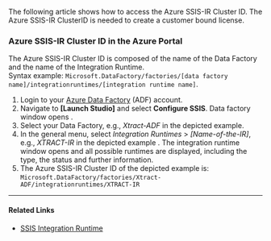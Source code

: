 The following article shows how to access the Azure SSIS-IR Cluster ID. The Azure SSIS-IR ClusterID is needed to create a customer bound license.

### Azure SSIS-IR Cluster ID in the Azure Portal

The Azure SSIS-IR Cluster ID is composed of the name of the Data Factory and the name of the Integration Runtime.\
Syntax example: `Microsoft.DataFactory/factories/[data factory name]/integrationruntimes/[integration runtime name]`.

1. Login to your [Azure Data Factory](https://adf.azure.com/) (ADF) account.
1. Navigate to **[Launch Studio]** and select **Configure SSIS**. Data factory window opens .
1. Select your Data Factory, e.g., *Xtract-ADF* in the depicted example.
1. In the general menu, select *Integration Runtimes* > *[Name-of-the-IR]*, e.g., *XTRACT-IR* in the depicted example . The integration runtime window opens and all possible runtimes are displayed, including the type, the status and further information.
1. The Azure SSIS-IR Cluster ID of the depicted example is: `Microsoft.DataFactory/factories/Xtract-ADF/integrationruntimes/XTRACT-IR`

______________________________________________________________________

#### Related Links

- [SSIS Integration Runtime](https://docs.microsoft.com/en-us/azure/data-factory/concepts-integration-runtime#azure-ssis-integration-runtime)

